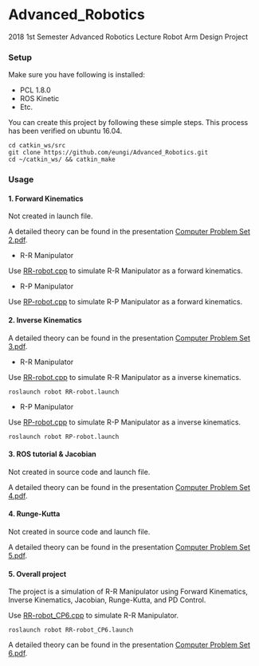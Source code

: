 # Advanced_Robotics
2018 1st Semester Advanced Robotics Lecture Robot Arm Design Project

### Setup
Make sure you have following is installed:
* PCL 1.8.0
* ROS Kinetic
* Etc.

You can create this project by following these simple steps. This process has been verified on ubuntu 16.04.
```
cd catkin_ws/src
git clone https://github.com/eungi/Advanced_Robotics.git
cd ~/catkin_ws/ && catkin_make
```

### Usage

#### 1. Forward Kinematics
Not created in launch file.

A detailed theory can be found in the presentation [Computer Problem Set 2.pdf](https://github.com/eungi/Advanced_Robotics/blob/master/ppt/%EB%A1%9C%EB%B4%87%EA%B3%B5%ED%95%99%ED%8A%B9%EB%A1%A0_Computer%20Problem%20Set2_%EC%A1%B0%EC%9D%80%EA%B8%B0.pdf).

* R-R Manipulator

Use [RR-robot.cpp](https://github.com/eungi/Advanced_Robotics/blob/master/src/RR-robot%20(forward%20kinematics).cpp) to simulate R-R Manipulator as a forward kinematics.

* R-P Manipulator

Use [RP-robot.cpp](https://github.com/eungi/Advanced_Robotics/blob/master/src/RP-robot%20(forward%20kinematics).cpp) to simulate R-P Manipulator as a forward kinematics.

#### 2. Inverse Kinematics
A detailed theory can be found in the presentation [Computer Problem Set 3.pdf](https://github.com/eungi/Advanced_Robotics/blob/master/ppt/%EB%A1%9C%EB%B4%87%EA%B3%B5%ED%95%99%ED%8A%B9%EB%A1%A0_Computer%20Problem%20Set3_%EC%A1%B0%EC%9D%80%EA%B8%B0.pdf).

* R-R Manipulator

Use [RR-robot.cpp](https://github.com/eungi/Advanced_Robotics/blob/master/src/RR-robot.cpp) to simulate R-R Manipulator as a inverse kinematics.
```
roslaunch robot RR-robot.launch
```


* R-P Manipulator

Use [RP-robot.cpp](https://github.com/eungi/Advanced_Robotics/blob/master/src/RP-robot.cpp) to simulate R-P Manipulator as a inverse kinematics.
```
roslaunch robot RP-robot.launch
```

#### 3. ROS tutorial & Jacobian
Not created in source code and launch file.

A detailed theory can be found in the presentation [Computer Problem Set 4.pdf](https://github.com/eungi/Advanced_Robotics/blob/master/ppt/%EB%A1%9C%EB%B4%87%EA%B3%B5%ED%95%99%ED%8A%B9%EB%A1%A0_Computer%20Problem%20Set4%26ROS_%EC%A1%B0%EC%9D%80%EA%B8%B0.pdf).

#### 4. Runge-Kutta
Not created in source code and launch file.

A detailed theory can be found in the presentation [Computer Problem Set 5.pdf](https://github.com/eungi/Advanced_Robotics/blob/master/ppt/%EB%A1%9C%EB%B4%87%EA%B3%B5%ED%95%99%ED%8A%B9%EB%A1%A0_Computer%20Problem%20Set5_%EC%A1%B0%EC%9D%80%EA%B8%B0.pdf).

#### 5. Overall project
The project is a simulation of R-R Manipulator using Forward Kinematics, Inverse Kinematics, Jacobian, Runge-Kutta, and PD Control.

Use [RR-robot_CP6.cpp](https://github.com/eungi/Advanced_Robotics/blob/master/src/RR-robot_CP6.cpp) to simulate R-R Manipulator.
```
roslaunch robot RR-robot_CP6.launch
```
A detailed theory can be found in the presentation [Computer Problem Set 6.pdf](https://github.com/eungi/Advanced_Robotics/blob/master/ppt/%EB%A1%9C%EB%B4%87%EA%B3%B5%ED%95%99%ED%8A%B9%EB%A1%A0_Computer%20Problem%20Set6_%EC%A1%B0%EC%9D%80%EA%B8%B0.pdf).

